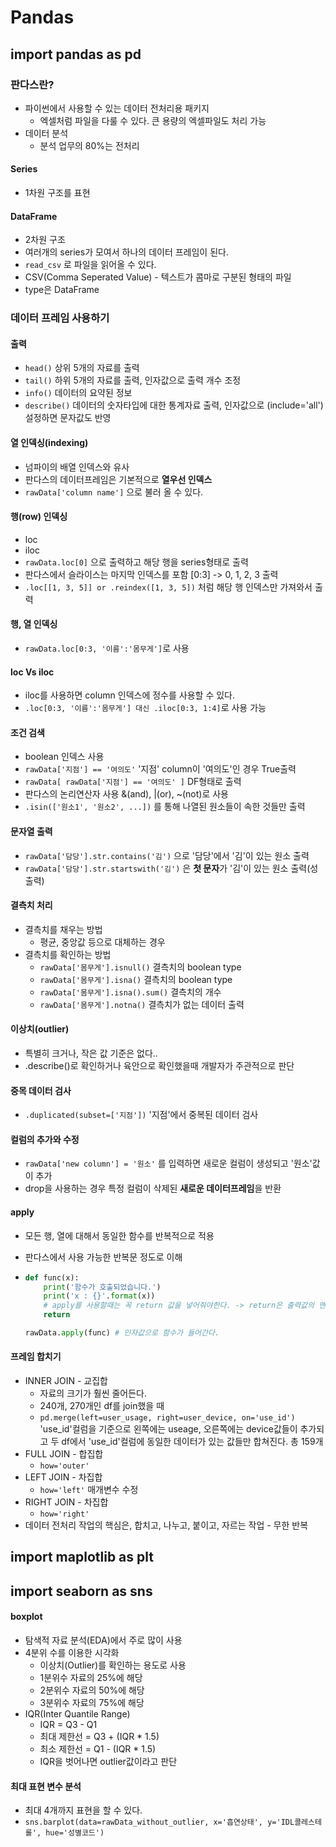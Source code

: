 # Pandas

## import pandas as pd

### 판다스란?

- 파이썬에서 사용할 수 있는 데이터 전처리용 패키지
  - 엑셀처럼 파일을 다룰 수 있다. 큰 용량의 엑셀파일도 처리 가능
- 데이터 분석
  - 분석 업무의 80%는 전처리

#### Series

- 1차원 구조를 표현

#### DataFrame

- 2차원 구조
- 여러개의 series가 모여서 하나의 데이터 프레임이 된다.
- `read_csv` 로 파일을 읽어올 수 있다.
- CSV(Comma Seperated Value) - 텍스트가 콤마로 구분된 형태의 파일
- type은 DataFrame

### 데이터 프레임 사용하기

#### 출력

- `head()` 상위 5개의 자료를 출력
- `tail()` 하위 5개의 자료를 출력, 인자값으로 출력 개수 조정
- `info()` 데이터의 요약된 정보
- `describe()` 데이터의 숫자타입에 대한 통계자료 출력, 인자값으로 (include='all') 설정하면 문자값도 반영

#### 열 인덱싱(indexing)

- 넘파이의 배열 인덱스와 유사
- 판다스의 데이터프레임은 기본적으로 **열우선 인덱스**
- `rawData['column name']` 으로 불러 올 수 있다.

#### 행(row) 인덱싱

- loc
- iloc
- `rawData.loc[0]` 으로 출력하고 해당 행을 series형태로 출력
- 판다스에서 슬라이스는 마지막 인덱스를 포함 [0:3] -> 0, 1, 2, 3 출력
- `.loc[[1, 3, 5]] or .reindex([1, 3, 5])` 처럼 해당 행 인덱스만 가져와서 출력

#### 행, 열 인덱싱

- `rawData.loc[0:3, '이름':'몸무게']`로 사용

#### loc Vs iloc

- iloc를 사용하면 column 인덱스에 정수를 사용할 수 있다.
- `.loc[0:3, '이름':'몸무게'] 대신 .iloc[0:3, 1:4]`로 사용 가능

#### 조건 검색

- boolean 인덱스 사용
- `rawData['지점'] == '여의도'` '지점' column이 '여의도'인 경우 True출력
- `rawData[ rawData['지점'] == '여의도' ]` DF형태로 출력
- 판다스의 논리연산자 사용 &(and), |(or), ~(not)로 사용
- `.isin(['원소1', '원소2', ...])` 를 통해 나열된 원소들이 속한 것들만 출력

#### 문자열 출력

- `rawData['담당'].str.contains('김')` 으로 '담당'에서 '김'이 있는 원소 출력
- `rawData['담당'].str.startswith('김')` 은 **첫 문자**가 '김'이 있는 원소 출력(성출력)

#### 결측치 처리

- 결측치를 채우는 방법
  - 평균, 중앙값 등으로 대체하는 경우
- 결측치를 확인하는 방법
  - `rawData['몸무게'].isnull()` 결측치의 boolean type
  - `rawData['몸무게'].isna()` 결측치의 boolean type
  - `rawData['몸무게'].isna().sum()` 결측치의 개수
  - `rawData['몸무게'].notna()` 결측치가 없는 데이터 출력

#### 이상치(outlier)

- 특별히 크거나, 작은 값 기준은 없다..
- .describe()로 확인하거나 육안으로 확인했을때 개발자가 주관적으로 판단

#### 중목 데이터 검사

- `.duplicated(subset=['지점'])` '지점'에서 중복된 데이터 검사

#### 컬럼의 추가와 수정

- `rawData['new column'] = '원소'` 를 입력하면 새로운 컬럼이 생성되고 '원소'값이 추가
- drop을 사용하는 경우 특정 컬럼이 삭제된 **새로운 데이터프레임**을 반환

#### apply

- 모든 행, 열에 대해서 동일한 함수를 반복적으로 적용

- 판다스에서 사용 가능한 반복문 정도로 이해

- ```python
  def func(x):
      print('함수가 호출되었습니다.')
      print('x : {}'.format(x))
      # apply를 사용할때는 꼭 return 값을 넣어줘야한다. -> return은 출력값의 맨 마지막에 나온다.
      return
  
  rawData.apply(func) # 인자값으로 함수가 들어간다.
  ```

#### 프레임 합치기

- INNER JOIN - 교집합
  - 자료의 크기가 훨씬 줄어든다.
  - 240개, 270개인 df를 join했을 때
  - `pd.merge(left=user_usage, right=user_device, on='use_id')` 'use_id'컬럼을 기준으로 왼쪽에는 useage, 오른쪽에는 device값들이 추가되고 두 df에서 'use_id'컬럼에 동일한 데이터가 있는 값들만 합쳐진다. 총 159개
- FULL JOIN - 합집합
  - `how='outer'`
- LEFT JOIN - 차집합
  - `how='left'` 매개변수 수정
- RIGHT JOIN - 차집합
  - `how='right'`
- 데이터 전처리 작업의 핵심은, 합치고, 나누고, 붙이고, 자르는 작업 - 무한 반복



## import maplotlib as plt

## import seaborn as sns

#### boxplot

- 탐색적 자료 분석(EDA)에서 주로 많이 사용
- 4분위 수를 이용한 시각화
  - 이상치(Outlier)를 확인하는 용도로 사용
  - 1분위수 자료의 25%에 해당
  - 2분위수 자료의 50%에 해당
  - 3분위수 자료의 75%에 해당
- IQR(Inter Quantile Range)
  - IQR = Q3 - Q1
  - 최대 제한선 = Q3 + (IQR * 1.5)
  - 최소 제한선 = Q1 - (IQR * 1.5)
  - IQR을 벗어나면 outlier값이라고 판단

#### 최대 표현 변수 분석

- 최대 4개까지 표현을 할 수 있다.
- `sns.barplot(data=rawData_without_outlier, x='흡연상태', y='IDL콜레스테롤', hue='성별코드')`

